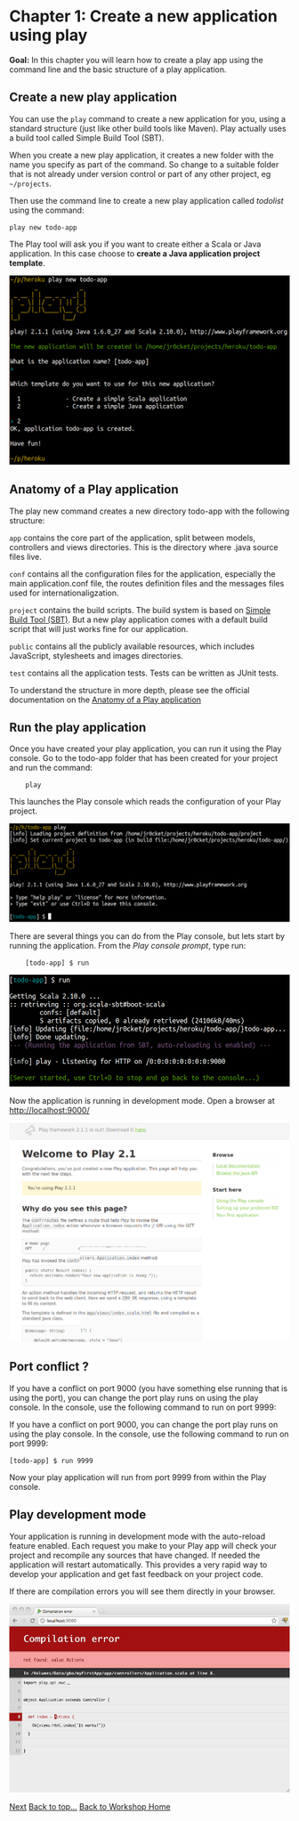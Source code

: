 # <a id="top">Chapter 1: Create a new application using play</a>

**Goal:** 
In this chapter you will learn how to create a play app using the command line and the basic structure of a play application.

## Create a new play application

  You can use the `play` command to create a new application for you, using a standard structure (just like other build tools like Maven).  Play actually uses a build tool called Simple Build Tool (SBT). 
  
  When you create a new play application, it creates a new folder with the name you specify as part of the command.  So change to a suitable folder that is not already under version control or part of any other project, eg `~/projects`.   

Then use the command line to create a new play application called *todolist* using the command:

    play new todo-app

The Play tool will ask you if you want to create either a Scala or Java application. In this case choose to **create a Java application project template**.

<img class="img-code" src="images/01x01-play-new-todo-app.png">


## Anatomy of a Play application

  The play new command creates a new directory todo-app with the following structure:

  `app` contains the core part of the application, split between models, controllers and views directories. This is the directory where .java source files live.

  `conf` contains all the configuration files for the application, especially the main application.conf file, the routes definition files and the messages files used for internationaligzation.

  `project` contains the build scripts. The build system is based on [Simple Build Tool (SBT)](http://www.scala-sbt.org/). But a new play application comes with a default build script that will just works fine for our application.

  `public` contains all the publicly available resources, which includes JavaScript, stylesheets and images directories.

  `test` contains all the application tests. Tests can be written as JUnit tests.

  To understand the structure in more depth, please see the official documentation on the [Anatomy of a Play application](http://www.playframework.com/documentation/2.1.0/Anatomy)


## Run the play application

  Once you have created your play application, you can run it using the Play console. Go to the todo-app folder that has been created for your project and run the command:

        play

  This launches the Play console which reads the configuration of your Play project. 

<img class="img-code" src="images/01x02-play-console.png">

  There are several things you can do from the Play console, but lets start by running the application. From the *Play console prompt*, type run:

        [todo-app] $ run

<img class="img-code" src="images/01x03-play-console-run-app.png">

  Now the application is running in development mode. Open a browser at [http://localhost:9000/](http://localhost:9000/)

<img class="img-code" src="images/01x04-play-app-running-in-browser.png">

## Port conflict ?

  If you have a conflict on port 9000 (you have something else running that is using the port), you can change the port play runs on using the play console.  In the console, use the following command to run on port 9999:
  
  If you have a conflict on port 9000, you can change the port play runs on using the play console.  In the console, use the following command to run on port 9999:

    [todo-app] $ run 9999

  Now your play application will run from port 9999 from within the Play console.


## Play development mode

  Your application is running in development mode with the auto-reload feature enabled.  Each request you make to your Play app will check your project and recompile any sources that have changed. If needed the application will restart automatically.  This provides a very rapid way to develop your application and get fast feedback on your project code.

  If there are compilation errors you will see them directly in your browser.

<img class="img-code" src="images/01x05-play-error-page.png">

[Next](02-manage-your-project-changes-with-git.html)
[Back to top...](#top)
[Back to Workshop Home](/index.html)
